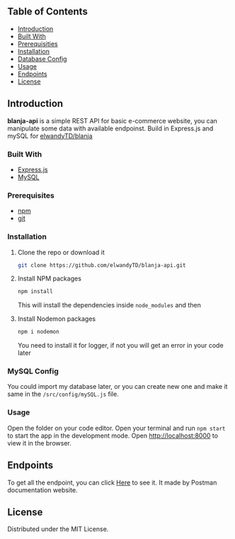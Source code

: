 ## Table of Contents

- [Introduction](#introduction)
- [Built With](#built-with)
- [Prerequisities](#prerequisities)
- [Installation](#installation)
- [Database Config](#database-config)
- [Usage](#usage)
- [Endpoints](#endpoints)
- [License](#license)

## Introduction

<b>blanja-api</b> is a simple REST API for basic e-commerce website, you can manipulate some data with available endpoinst.
Build in Express.js and mySQL for [elwandyTD/blanja](https://github.com/elwandyTD/blanja)

### Built With

* [Express.js](https://expressjs.com/)
* [MySQL](https://www.mysql.com/)


### Prerequisites

* [npm](https://nodejs.org/en/download/)
* [git](https://git-scm.com/downloads)

### Installation

1. Clone the repo or download it

   ```sh
   git clone https://github.com/elwandyTD/blanja-api.git
   ```
2. Install NPM packages
   ```sh
   npm install
   ```
   This will install the dependencies inside `node_modules` and then
2. Install Nodemon packages
   ```sh
   npm i nodemon
   ```
   You need to install it for logger, if not you will get an error in your code later

### MySQL Config

You could import my database later, or you can create new one and make it same in  the `/src/config/mySQL.js` file.

### Usage


Open the folder on your code editor. Open your terminal and run `npm start` to start the app in the development mode.
Open [http://localhost:8000](http://localhost:8000) to view it in the browser.

## Endpoints

To get all the endpoint, you can click <a href="https://documenter.getpostman.com/view/9490220/TVewajtT" target="_blank">Here</a> to see it. It made by Postman documentation website. 

## License

Distributed under the MIT License.